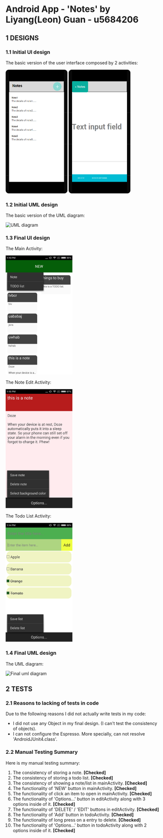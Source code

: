 #  Android App - 'Notes' by Liyang(Leon) Guan - u5684206

## __1 DESIGNS__  

### 1.1 Initial UI design  
   
The basic version of the user interface composed by 2 activities:   
     
<img alt="mainActivity" src="docs/main0.png" width="200" height="400">
<img alt="editActivity" src="docs/edit0.png" width="200" height="400">
  
### 1.2 Initial UML design  

The basic version of the UML diagram:     
    
<img alt="UML diagram" src="docs/uml0.png">

### 1.3 Final UI design  
    
The Main Activity:   
     
<img alt="mainActivity" src="docs/final_main.png" width="216" height="384">

The Note Edit Activity:
    
<img alt="editActivity" src="docs/final_note.png" width="216" height="384">

The Todo List Activity:  
    
<img alt="todoActivity" src="docs/final_todoList.png" width="216" height="384">
   
### 1.4 Final UML design    
    
The UML diagram:    
   
<img alt="Final uml diagram" src="docs/final_uml.png">   
  
  
  
## __2 TESTS__  
  
### 2.1 Reasons to lacking of tests in code
  
Due to the following reasons I did not actually write tests in my code:  
* I did not use any Object in my final design. (I can't test the consistency of objects).  
* I can not configure the Espresso. More specially, can not resolve 'AndroidJUnit4.class'.   
  
### 2.2 Manual Testing Summary  
   
Here is my manual testing summary:  
   
1. The consistency of storing a note.  __[Checked]__  
2. The consistency of storing a todo list.  __[Checked]__  
3. The consistency of showing a note/list in mainActivity.  __[Checked]__  
4. The functionality of 'NEW' button in mainActivity.  __[Checked]__
5. The functionality of click an item to open in mainActivity.  __[Checked]__  
6. The functionality of 'Options...' button in editActivity along with 3 options inside of it.  __[Checked]__    
7. The functionality of 'DELETE' / 'EDIT' buttons in editActivity.  __[Checked]__  
8. The functionality of 'Add' button in todoActivity.  __[Checked]__  
9. The functionality of long press on a entry to delete.  __[Checked]__  
10. The functionality of 'Options...' button in todoActivity along with 2 options inside of it.  __[Checked]__  
  
  
  

